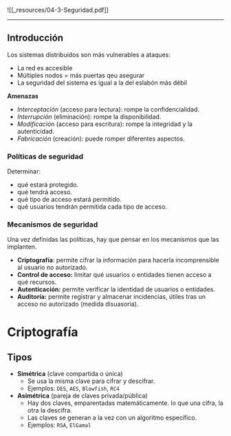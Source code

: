 ![[_resources/04-3-Seguridad.pdf]]

---

## Introducción
Los sistemas distribuidos son más vulnerables a ataques:
- La red es accesible
- Múltiples nodos = más puertas qeu asegurar
- La seguridad del sistema es igual a la del eslabón más débil

**Amenazas**
- *Interceptación* (acceso para lectura): rompe la confidencialidad.
- *Interrupción* (eliminación): rompe la disponibilidad.
- *Modificación* (acceso para escritura): rompe la integridad y la autenticidad.
- *Fabricación* (creación): puede romper diferentes aspectos.

### Políticas de seguridad
Determinar:
- qué estará protegido.
- qué tendrá acceso.
- qué tipo de acceso estará permitido.
- qué usuarios tendrán permitida cada tipo de acceso.

### Mecanismos de seguridad
Una vez definidas las políticas, hay que pensar en los mecanismos que las implanten.

- **Criptografía**: permite cifrar la información para hacerla incomprensible al usuario no autorizado.
- **Control de acceso:** limitar qué usuarios o entidades tienen acceso a qué recursos.
- **Autenticación:** permite verificar la identidad de usuarios o entidades.
- **Auditoría:** permite registrar y almacenar incidencias, útiles tras un acceso no autorizado (medida disuasoria).

# Criptografía

## Tipos
- **Simétrica** (clave compartida o única)
	- Se usa la misma clave para cifrar y descifrar.
	- Ejemplos: `DES`, `AES`, `Blowfish`, `RC4`
- **Asimétrica** (pareja de claves privada/pública)
	- Hay dos claves, emparentadas matemáticamente. lo que una cifra, la otra la descifra.
	- Las claves se generan a la vez con un algoritmo específico.
	- Ejemplos: `RSA`, `ElGamal`